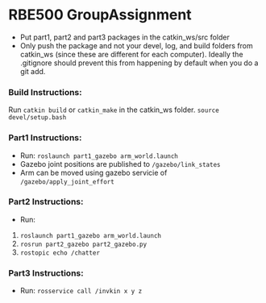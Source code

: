 # RBE500 GroupAssignment
- Put part1, part2 and part3 packages in the catkin_ws/src folder
- Only push the package and not your devel, log, and build folders from catkin_ws (since these are different for each computer). Ideally the .gitignore should prevent this from happening by default when you do a git add.

### Build Instructions:
Run `catkin build` or `catkin_make` in the catkin_ws folder.
`source devel/setup.bash`

### Part1 Instructions:
- Run: `roslaunch part1_gazebo arm_world.launch`
- Gazebo joint positions are published to `/gazebo/link_states`
- Arm can be moved using gazebo servicie of `/gazebo/apply_joint_effort`

### Part2 Instructions:
- Run: 
1. `roslaunch part1_gazebo arm_world.launch` 
2. `rosrun part2_gazebo part2_gazebo.py`
3. `rostopic echo /chatter`

### Part3 Instructions:
- Run: `rosservice call /invkin x y z`
